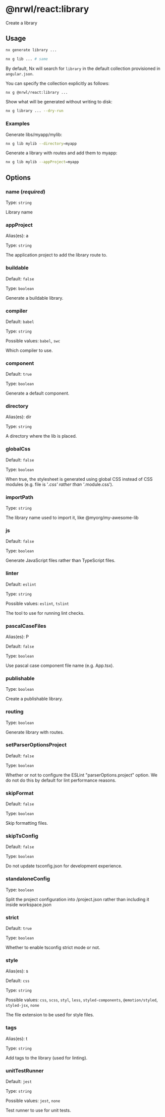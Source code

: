 # @nrwl/react:library

Create a library

## Usage

```bash
nx generate library ...
```

```bash
nx g lib ... # same
```

By default, Nx will search for `library` in the default collection provisioned in `angular.json`.

You can specify the collection explicitly as follows:

```bash
nx g @nrwl/react:library ...
```

Show what will be generated without writing to disk:

```bash
nx g library ... --dry-run
```

### Examples

Generate libs/myapp/mylib:

```bash
nx g lib mylib --directory=myapp
```

Generate a library with routes and add them to myapp:

```bash
nx g lib mylib --appProject=myapp
```

## Options

### name (_**required**_)

Type: `string`

Library name

### appProject

Alias(es): a

Type: `string`

The application project to add the library route to.

### buildable

Default: `false`

Type: `boolean`

Generate a buildable library.

### compiler

Default: `babel`

Type: `string`

Possible values: `babel`, `swc`

Which compiler to use.

### component

Default: `true`

Type: `boolean`

Generate a default component.

### directory

Alias(es): dir

Type: `string`

A directory where the lib is placed.

### globalCss

Default: `false`

Type: `boolean`

When true, the stylesheet is generated using global CSS instead of CSS modules (e.g. file is '_.css' rather than '_.module.css').

### importPath

Type: `string`

The library name used to import it, like @myorg/my-awesome-lib

### js

Default: `false`

Type: `boolean`

Generate JavaScript files rather than TypeScript files.

### linter

Default: `eslint`

Type: `string`

Possible values: `eslint`, `tslint`

The tool to use for running lint checks.

### pascalCaseFiles

Alias(es): P

Default: `false`

Type: `boolean`

Use pascal case component file name (e.g. App.tsx).

### publishable

Type: `boolean`

Create a publishable library.

### routing

Type: `boolean`

Generate library with routes.

### setParserOptionsProject

Default: `false`

Type: `boolean`

Whether or not to configure the ESLint "parserOptions.project" option. We do not do this by default for lint performance reasons.

### skipFormat

Default: `false`

Type: `boolean`

Skip formatting files.

### skipTsConfig

Default: `false`

Type: `boolean`

Do not update tsconfig.json for development experience.

### standaloneConfig

Type: `boolean`

Split the project configuration into <projectRoot>/project.json rather than including it inside workspace.json

### strict

Default: `true`

Type: `boolean`

Whether to enable tsconfig strict mode or not.

### style

Alias(es): s

Default: `css`

Type: `string`

Possible values: `css`, `scss`, `styl`, `less`, `styled-components`, `@emotion/styled`, `styled-jsx`, `none`

The file extension to be used for style files.

### tags

Alias(es): t

Type: `string`

Add tags to the library (used for linting).

### unitTestRunner

Default: `jest`

Type: `string`

Possible values: `jest`, `none`

Test runner to use for unit tests.
